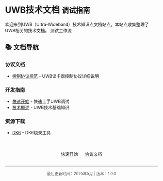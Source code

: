 # UWB技术文档 <small>调试指南</small>

欢迎来到UWB（Ultra-Wideband）技术知识点文档站点。本站点收集整理了UWB相关的技术文档。
测试工作流
## 📚 文档导航

### 协议文档
- [控制协议规范](protocol/control-protocol.md) - UWB读卡器控制协议详细说明

### 开发指南
- [快速开始](guide/quick-start.md) - 快速上手UWB调试
- [技术概述](guide/overview.md) - UWB技术基础知识

### 资源下载
- [DK6](download.md) - DK6烧录工具


<div style="text-align: center; margin-top: 50px; margin-bottom: 30px;">
  <a href="guide/quick-start/" class="md-button md-button--primary" style="margin-right: 20px;">快速开始</a>
  <a href="protocol/control-protocol/" class="md-button">协议文档</a>
</div>

---

<p style="text-align: center; font-size: 0.9em; opacity: 0.7;">最后更新时间：2025年5月 | 版本：1.0.0</p>
